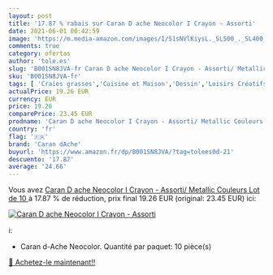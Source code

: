 ```yaml
---
layout: post
title: '17.87 % rabais sur Caran D ache Neocolor I Crayon - Assorti'
date: 2021-06-01 00:42:59
image: 'https://m.media-amazon.com/images/I/51sNVlKiysL._SL500_._SL400_.jpg'
comments: true
category: ofertas
author: 'tole.es'
slug: 'B001SN8JVA-fr Caran D ache Neocolor I Crayon - Assorti/ Metallic...'
sku: 'B001SN8JVA-fr'
tags: [ 'Craies grasses','Cuisine et Maison','Dessin','Loisirs Créatifs','Outils à dessin','caran dache', ]
actualPrice: 19.26 EUR
currency: EUR
price: 19.26
comparePrice: 23.45 EUR
prodname: 'Caran D ache Neocolor I Crayon - Assorti/ Metallic Couleurs  Lot de 10 '
country: 'fr'
flag: '🇫🇷'
brand: 'Caran dAche'
buyurl: 'https://www.amazon.fr/dp/B001SN8JVA/?tag=tolees0d-21'
descuento: '17.87'
average: '24.66'
---
```


Vous avez [Caran D ache Neocolor I Crayon - Assorti/ Metallic Couleurs  Lot de 10 ](https://www.amazon.fr/dp/B001SN8JVA/?tag=tolees0d-21)  à  17.87 % de réduction, prix final  19.26 EUR (original: 23.45 EUR) ici:

[![Caran D ache Neocolor I Crayon - Assorti](https://m.media-amazon.com/images/I/51sNVlKiysL._SL500_._SL400_.jpg)](https://www.amazon.fr/dp/B001SN8JVA/?tag=tolees0d-21)

ℹ️:

- Caran d-Ache Neocolor. Quantité par paquet: 10 pièce(s)

[🛒 Achetez-le maintenant!!](https://www.amazon.fr/dp/B001SN8JVA/?tag=tolees0d-21)
